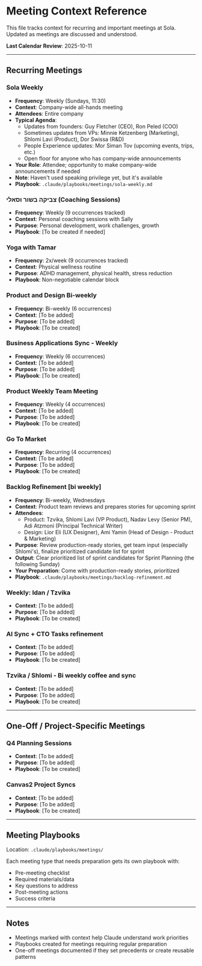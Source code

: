 # Meeting Context Reference

This file tracks context for recurring and important meetings at Sola. Updated as meetings are discussed and understood.

**Last Calendar Review**: 2025-10-11

---

## Recurring Meetings

### Sola Weekly
- **Frequency**: Weekly (Sundays, 11:30)
- **Context**: Company-wide all-hands meeting
- **Attendees**: Entire company
- **Typical Agenda**:
  - Updates from founders: Guy Fletcher (CEO), Ron Peled (COO)
  - Sometimes updates from VPs: Minnie Ketzenberg (Marketing), Shlomi Lavi (Product), Dor Swissa (R&D)
  - People Experience updates: Mor Siman Tov (upcoming events, trips, etc.)
  - Open floor for anyone who has company-wide announcements
- **Your Role**: Attendee; opportunity to make company-wide announcements if needed
- **Note**: Haven't used speaking privilege yet, but it's available
- **Playbook**: `.claude/playbooks/meetings/sola-weekly.md`

### צביקה בשור וסאלי (Coaching Sessions)
- **Frequency**: Weekly (9 occurrences tracked)
- **Context**: Personal coaching sessions with Sally
- **Purpose**: Personal development, work challenges, growth
- **Playbook**: [To be created if needed]

### Yoga with Tamar
- **Frequency**: 2x/week (9 occurrences tracked)
- **Context**: Physical wellness routine
- **Purpose**: ADHD management, physical health, stress reduction
- **Playbook**: Non-negotiable calendar block

### Product and Design Bi-weekly
- **Frequency**: Bi-weekly (6 occurrences)
- **Context**: [To be added]
- **Purpose**: [To be added]
- **Playbook**: [To be created]

### Business Applications Sync - Weekly
- **Frequency**: Weekly (6 occurrences)
- **Context**: [To be added]
- **Purpose**: [To be added]
- **Playbook**: [To be created]

### Product Weekly Team Meeting
- **Frequency**: Weekly (4 occurrences)
- **Context**: [To be added]
- **Purpose**: [To be added]
- **Playbook**: [To be created]

### Go To Market
- **Frequency**: Recurring (4 occurrences)
- **Context**: [To be added]
- **Purpose**: [To be added]
- **Playbook**: [To be created]

### Backlog Refinement [bi weekly]
- **Frequency**: Bi-weekly, Wednesdays
- **Context**: Product team reviews and prepares stories for upcoming sprint
- **Attendees**:
  - Product: Tzvika, Shlomi Lavi (VP Product), Nadav Levy (Senior PM), Adi Atzmoni (Principal Technical Writer)
  - Design: Lior Eli (UX Designer), Ami Yamin (Head of Design - Product & Marketing)
- **Purpose**: Review production-ready stories, get team input (especially Shlomi's), finalize prioritized candidate list for sprint
- **Output**: Clear prioritized list of sprint candidates for Sprint Planning (the following Sunday)
- **Your Preparation**: Come with production-ready stories, prioritized
- **Playbook**: `.claude/playbooks/meetings/backlog-refinement.md`

### Weekly: Idan / Tzvika
- **Context**: [To be added]
- **Purpose**: [To be added]
- **Playbook**: [To be created]

### AI Sync + CTO Tasks refinement
- **Context**: [To be added]
- **Purpose**: [To be added]
- **Playbook**: [To be created]

### Tzvika / Shlomi - Bi weekly coffee and sync
- **Context**: [To be added]
- **Purpose**: [To be added]
- **Playbook**: [To be created]

---

## One-Off / Project-Specific Meetings

### Q4 Planning Sessions
- **Context**: [To be added]
- **Purpose**: [To be added]
- **Playbook**: [To be created]

### Canvas2 Project Syncs
- **Context**: [To be added]
- **Purpose**: [To be added]
- **Playbook**: [To be created]

---

## Meeting Playbooks

Location: `.claude/playbooks/meetings/`

Each meeting type that needs preparation gets its own playbook with:
- Pre-meeting checklist
- Required materials/data
- Key questions to address
- Post-meeting actions
- Success criteria

---

## Notes

- Meetings marked with context help Claude understand work priorities
- Playbooks created for meetings requiring regular preparation
- One-off meetings documented if they set precedents or create reusable patterns
